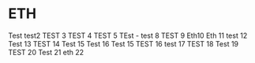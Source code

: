 # ETH
Test
test2
TEST 3
TEST 4
TEST 5
TEst -
test 8
TEST 9
Eth10
Eth 11
test 12
Test 13
TEST 14
Test 15
Test 16
Test 15
TEST 16
test 17
TEST 18
Test 19
TEST 20
Test 21
eth 22
